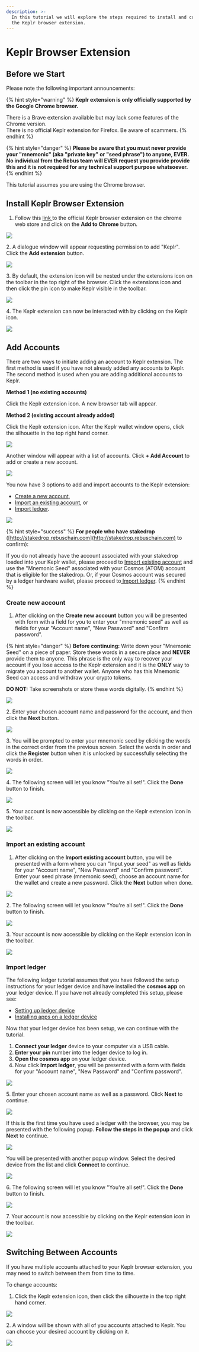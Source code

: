 ```yaml
---
description: >-
  In this tutorial we will explore the steps required to install and configure
  the Keplr browser extension.
---
```


# Keplr Browser Extension

## Before we Start

Please note the following important announcements:

{% hint style="warning" %}
**Keplr extension is only officially supported by the Google Chrome browser.**

There is a Brave extension available but may lack some features of the Chrome version. \
There is no official Keplr extension for Firefox. Be aware of scammers.
{% endhint %}

{% hint style="danger" %}
**Please be aware that you must never provide your "mnemonic" (aka "private key" or "seed phrase") to anyone, EVER. No individual from the Rebus team will EVER request you provide provide this and it is not required for any technical support purpose whatsoever.**
{% endhint %}

This tutorial assumes you are using the Chrome browser.

## **Install Keplr Browser Extension**

1. Follow this [link ](https://chrome.google.com/webstore/detail/keplr/dmkamcknogkgcdfhhbddcghachkejeap?hl=en)to the official Keplr browser extension on the chrome web store and click on the **Add to Chrome** button.

![](<../../public/assets/keplr-chrome-store.png>)

2\. A dialogue window will appear requesting permission to add "Keplr". Click the **Add extension** button.

![](<../../public/assets/add-keplr.png>)

3\. By default, the extension icon will be nested under the extensions icon on the toolbar in the top right of the browser. Click the extensions icon and then click the pin icon to make Keplr visible in the toolbar.

![](<../../public/assets/keplr-extensions.png>)

4\. The Keplr extension can now be interacted with by clicking on the Keplr icon.

![](<../../public/assets/keplr-icon.png>)

## Add Accounts

There are two ways to initiate adding an account to Keplr extension. The first method is used if you have not already added any accounts to Keplr. The second method is used when you are adding additional accounts to Keplr.

**Method 1 (no existing accounts)**

Click the Keplr extension icon. A new browser tab will appear.

**Method 2 (existing account already added)**

Click the Keplr extension icon. After the Keplr wallet window opens, click the silhouette in the top right hand corner.

![](<../../public/assets/keplr-my-rebus.png>)

Another window will appear with a list of accounts. Click **+ Add Account** to add or create a new account.

![](<../../public/assets/keplr-select-account.png>)

You now have 3 options to add and import accounts to the Keplr extension:

* [Create a new account](keplr-browser-extension.md#create-new-account),
* [Import an existing account](keplr-browser-extension.md#import-an-existing-account), or
* [Import ledger](keplr-browser-extension.md#import-ledger).

![](<../../public/assets/keplr-create-account.png>)

{% hint style="success" %}
**For people who have stakedrop** ([http://stakedrop.rebuschain.com](http://stakedrop.rebuschain.com) to confirm):

If you do not already have the account associated with your stakedrop loaded into your Keplr wallet, please proceed to [Import existing account](keplr-browser-extension.md#import-an-existing-account) and use the "Mnemonic Seed" associated with your Cosmos (ATOM) account that is eligible for the stakedrop. Or, if your Cosmos account was secured by a ledger hardware wallet, please proceed to[ Import ledger](keplr-browser-extension.md#import-ledger).
{% endhint %}

### Create new account

1. After clicking on the **Create new account** button you will be presented with form with a field for you to enter your "mnemonic seed" as well as fields for your "Account name", "New Password" and "Confirm password".

{% hint style="danger" %}
**Before continuing:** Write down your "Mnemonic Seed" on a piece of paper. Store these words in a secure place and **NEVER** provide them to anyone. This phrase is the only way to recover your account if you lose access to the Keplr extension and it is the **ONLY** way to migrate you account to another wallet. Anyone who has this Mnemonic Seed can access and withdraw your crypto tokens.

**DO NOT:** Take screenshots or store these words digitally.
{% endhint %}

![](<../../public/assets/keplr-seed.png>)

2\. Enter your chosen account name and password for the account, and then click the **Next** button.

![](<../../public/assets/keplr-create-account-info.png>)

3\. You will be prompted to enter your mnemonic seed by clicking the words in the correct order from the previous screen. Select the words in order and click the **Register** button when it is unlocked by successfully selecting the words in order.

![](<../../public/assets/keplr-confirm-seed.png>)

4\. The following screen will let you know "You're all set!". Click the **Done** button to finish.

![](../../public/assets/keplr-account-done.png)

5\. Your account is now accessible by clicking on the Keplr extension icon in the toolbar.

![](<../../public/assets/keplr-account-view.png>)

### Import an existing account

1. After clicking on the **Import existing account** button, you will be presented with a form where you can "Input your seed" as well as fields for your "Account name", "New Password" and "Confirm password". Enter your seed phrase (mnemonic seed), choose an account name for the wallet and create a new password. Click the **Next** button when done.

![](<../../public/assets/keplr-import-seed.png>)

2\. The following screen will let you know "You're all set!". Click the **Done** button to finish.

![](<../../public/assets/keplr-import-done.png>)

3\. Your account is now accessible by clicking on the Keplr extension icon in the toolbar.

![](<../../public/assets/keplr-account-view.png>)

### Import ledger

The following ledger tutorial assumes that you have followed the setup instructions for your ledger device and have installed the **cosmos app** on your ledger device. If you have not already completed this setup, please see:

* [Setting up ledger device](https://support.ledger.com/hc/en-us/articles/360000613793-Set-up-your-Ledger-Nano-S?docs=true)
* [Installing apps on a ledger device](https://support.ledger.com/hc/en-us/articles/4404382258961?docs=true)

Now that your ledger device has been setup, we can continue with the tutorial.

1. **Connect your ledger** device to your computer via a USB cable.
2. **Enter your pin** number into the ledger device to log in.
3. **Open the cosmos app** on your ledger device.
4. Now click **Import ledger**, you will be presented with a form with fields for your "Account name", "New Password" and "Confirm password".

![](<../../public/assets/keplr-ledger-create-account.png>)

5\. Enter your chosen account name as well as a password. Click **Next** to continue.



![](<../../public/assets/keplr-ledger-account-info.png>)

If this is the first time you have used a ledger with the browser, you may be presented with the following popup. **Follow the steps in the popup** and click **Next** to continue.

![](<../../public/assets/keplr-ledger-step-2.png>)

You will be presented with another popup window. Select the desired device from the list and click **Connect** to continue.

![](<../../public/assets/keplr-ledger-connect.png>)

6\.  The following screen will let you know "You're all set!". Click the **Done** button to finish.

![](<../../public/assets/keplr-ledger-step-2-if.png>)

7\. Your account is now accessible by clicking on the Keplr extension icon in the toolbar.

![](<../../public/assets/keplr-account-view.png>)

## Switching Between Accounts

If you have multiple accounts attached to your Keplr browser extension, you may need to switch between them from time to time.

To change accounts:

1. Click the Keplr extension icon, then click the silhouette in the top right hand corner.&#x20;

&#x20;

![](<../../public/assets/keplr-my-ledger-account.png>)

2\. A window will be shown with all of you accounts attached to Keplr. You can choose your desired account by clicking on it.

![](<../../public/assets/keplr-switch-ledger-account.png>)

